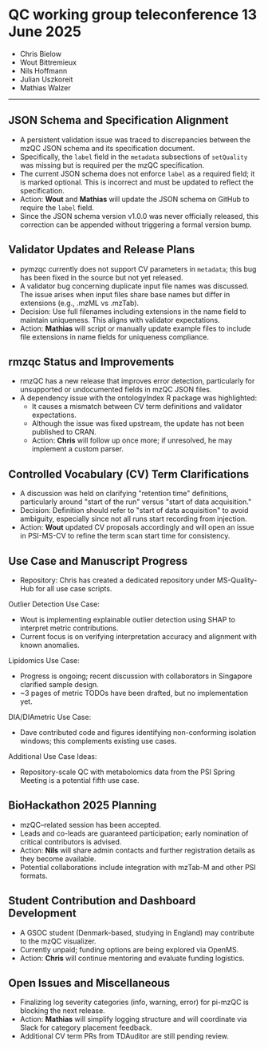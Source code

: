 # QC working group teleconference 13 June 2025

- Chris Bielow
- Wout Bittremieux
- Nils Hoffmann
- Julian Uszkoreit
- Mathias Walzer

---

## JSON Schema and Specification Alignment

- A persistent validation issue was traced to discrepancies between the mzQC JSON schema and its specification document.
- Specifically, the `label` field in the `metadata` subsections of `setQuality` was missing but is required per the mzQC specification.
- The current JSON schema does not enforce `label` as a required field; it is marked optional. This is incorrect and must be updated to reflect the specification.
- Action: **Wout** and **Mathias** will update the JSON schema on GitHub to require the `label` field.
- Since the JSON schema version v1.0.0 was never officially released, this correction can be appended without triggering a formal version bump.

## Validator Updates and Release Plans

- pymzqc currently does not support CV parameters in `metadata`; this bug has been fixed in the source but not yet released.
- A validator bug concerning duplicate input file names was discussed. The issue arises when input files share base names but differ in extensions (e.g., .mzML vs .mzTab).
- Decision: Use full filenames including extensions in the name field to maintain uniqueness. This aligns with validator expectations.
- Action: **Mathias** will script or manually update example files to include file extensions in name fields for uniqueness compliance.

## rmzqc Status and Improvements

- rmzQC has a new release that improves error detection, particularly for unsupported or undocumented fields in mzQC JSON files.
- A dependency issue with the ontologyIndex R package was highlighted:
    - It causes a mismatch between CV term definitions and validator expectations.
    - Although the issue was fixed upstream, the update has not been published to CRAN.
    - Action: **Chris** will follow up once more; if unresolved, he may implement a custom parser.

## Controlled Vocabulary (CV) Term Clarifications

- A discussion was held on clarifying "retention time" definitions, particularly around "start of the run" versus "start of data acquisition."
- Decision: Definition should refer to "start of data acquisition" to avoid ambiguity, especially since not all runs start recording from injection.
- Action: **Wout** updated CV proposals accordingly and will open an issue in PSI-MS-CV to refine the term scan start time for consistency.

## Use Case and Manuscript Progress

- Repository: Chris has created a dedicated repository under MS-Quality-Hub for all use case scripts.

Outlier Detection Use Case:

- Wout is implementing explainable outlier detection using SHAP to interpret metric contributions.
- Current focus is on verifying interpretation accuracy and alignment with known anomalies.

Lipidomics Use Case:

- Progress is ongoing; recent discussion with collaborators in Singapore clarified sample design.
- ~3 pages of metric TODOs have been drafted, but no implementation yet.

DIA/DIAmetric Use Case:

- Dave contributed code and figures identifying non-conforming isolation windows; this complements existing use cases.

Additional Use Case Ideas:

- Repository-scale QC with metabolomics data from the PSI Spring Meeting is a potential fifth use case.

## BioHackathon 2025 Planning

- mzQC–related session has been accepted.
- Leads and co-leads are guaranteed participation; early nomination of critical contributors is advised.
- Action: **Nils** will share admin contacts and further registration details as they become available.
- Potential collaborations include integration with mzTab-M and other PSI formats.

## Student Contribution and Dashboard Development

- A GSOC student (Denmark-based, studying in England) may contribute to the mzQC visualizer.
- Currently unpaid; funding options are being explored via OpenMS.
- Action: **Chris** will continue mentoring and evaluate funding logistics.

## Open Issues and Miscellaneous

- Finalizing log severity categories (info, warning, error) for pi-mzQC is blocking the next release.
- Action: **Mathias** will simplify logging structure and will coordinate via Slack for category placement feedback.
- Additional CV term PRs from TDAuditor are still pending review.
